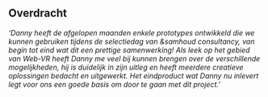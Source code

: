 ## Overdracht

*‘Danny heeft de afgelopen maanden enkele prototypes ontwikkeld die we kunnen gebruiken tijdens de selectiedag van &samhoud consultancy, van begin tot eind wat dit een prettige samenwerking! Als leek op het gebied van Web-VR heeft Danny me veel bij kunnen brengen over de verschillende mogelijkheden, hij is duidelijk in zijn uitleg en heeft meerdere creatieve oplossingen bedacht en uitgewerkt. Het eindproduct wat Danny nu inlevert legt voor ons een goede basis om door te gaan met dit project.’*